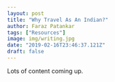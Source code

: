```yaml
---
layout: post
title: "Why Travel As An Indian?"
author: Faraz Patankar
tags: ["Resources"]
image: img/writing.jpg
date: "2019-02-16T23:46:37.121Z"
draft: false
---
```


Lots of content coming up.